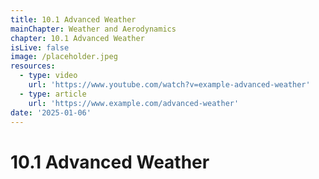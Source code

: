 ```yaml
---
title: 10.1 Advanced Weather
mainChapter: Weather and Aerodynamics
chapter: 10.1 Advanced Weather
isLive: false
image: /placeholder.jpeg
resources:
  - type: video
    url: 'https://www.youtube.com/watch?v=example-advanced-weather'
  - type: article
    url: 'https://www.example.com/advanced-weather'
date: '2025-01-06'
---
```


# 10.1 Advanced Weather
